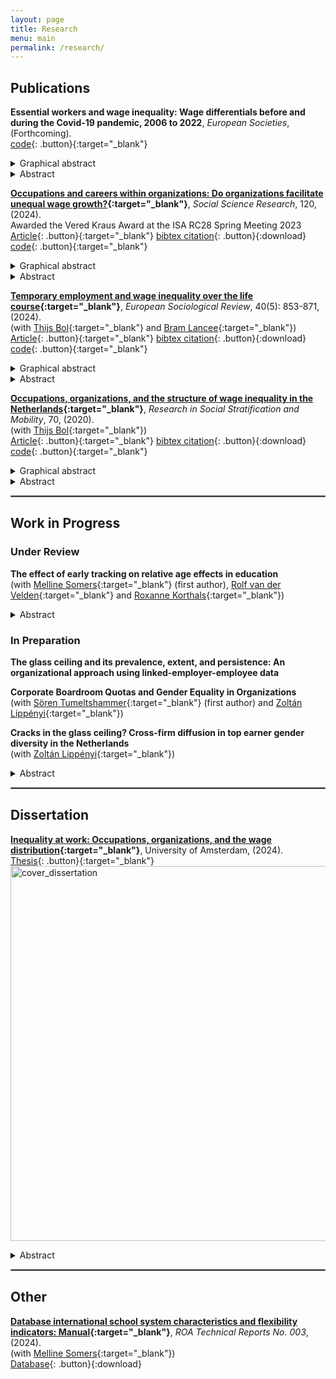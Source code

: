 ```yaml
---
layout: page
title: Research
menu: main
permalink: /research/
---
```


<style type="text/css">
    .image-left {
      display: block;
      margin-left: auto;
      margin-right: auto;
      float: right;
    }
    </style>

## Publications
<p> </p>

**Essential workers and wage inequality: Wage differentials before and during the Covid-19 pandemic, 2006 to 2022**, *European Societies*, (Forthcoming).\
[code](https://osf.io/YT4DJ/){: .button}{:target="_blank"}
<details>
  <summary>Graphical abstract</summary>
  <image src="/assets/img/ess_worker_wages.jpg" alt="ess_worker_wages" width="600"> </image>
</details>
<details>
  <summary>Abstract</summary>

In 2020, several governments declared specific occupations as essential for maintaining the functioning of society in response to the Covid-19 pandemic. A current question in the public debate on fair pay is whether essential workers are sufficiently remunerated. Using data from the Netherlands, I analyze the wages of essential workers relative to other workers before and during the Covid-19 pandemic. Results indicate that essential workers earn less relative to other workers within higher-paid strata of the occupational structure, while they earn more within lower-paid strata. These wage differentials are shaped by gender composition and sectoral employment. I employ a difference-in-differences design based on quarterly data between January 2017 and September 2022 to assess whether the onset of the Covid-19 pandemic affected wage differentials due to an increasing public appreciation of essential work. Results indicate that the collective experience of the Covid-19 pandemic has not benefited essential workers in the short-term. 

</details>
<p> </p>

**[Occupations and careers within organizations: Do organizations facilitate unequal wage growth?](https://doi.org/10.1016/j.ssresearch.2024.103005){:target="_blank"}**, *Social Science Research*, 120, (2024). \
Awarded the Vered Kraus Award at the ISA RC28 Spring Meeting 2023 \
[Article](https://christophjanietz.github.io/assets/Janietz2024.pdf){: .button}{:target="_blank"}
[bibtex citation](../assets/Janietz2024.bibtex){: .button}{:download}
[code](https://osf.io/eymg8/){: .button}{:target="_blank"} 
<details>
  <summary>Graphical abstract</summary>
  <image src="/assets/img/occ_wagegrowth_org.jpg" alt="occ_wagegrowth_org" width="600"> </image> 
</details>
<details>
  <summary>Abstract</summary>

Recent research suggests that occupational positions and organizational structures intersect during the formation of wage inequality over the working career. Using administrative data from the Netherlands, I investigate whether workers who start in different occupational positions experience unequal wage growth while remaining employed in an organization. Results show that workers in professional and managerial positions experience larger wage growth than workers in lower-status occupational positions. After six years of staying at the same organization, predicted wage growth rates vary between 5.44% for production workers and 10.18% for technical professionals. These findings indicate that occupational stratification has a dynamic component that unfolds at the level of organizations. I test whether occupational sorting across organizations with differing pay quality mediates part of the occupation-based heterogeneity in wage growth. The results indicate that occupational sorting is marked but that sorting explains only up to around 8% of heterogeneity in firm-internal wage growth between occupational positions in the Dutch labor market. 

</details>

<p> </p>

**[Temporary employment and wage inequality over the life course](https://doi.org/10.1093/esr/jcad075){:target="_blank"}**, *European Sociological Review*, 40(5): 853-871, (2024). \
(with [Thijs Bol](https://thijsbol.com/){:target="_blank"} and [Bram Lancee](https://www.bramlancee.eu/){:target="_blank"}) \
[Article](https://christophjanietz.github.io/assets/JanietzBolLancee2023.pdf){: .button}{:target="_blank"}
[bibtex citation](../assets/JanietzBolLancee2023.bibtex){: .button}{:download}
[code](https://osf.io/y7tnx/){: .button}{:target="_blank"}
<details>
  <summary>Graphical abstract</summary>
  <image src="/assets/img/inequality_lifecourse.jpg" alt="inequality_lifecourse" width="600"> </image> 
</details>
<details>
  <summary>Abstract</summary>
    
Wage inequality between workers with different levels of educational attainment has been shown to increase over the life course. In this study, we investigate to what extent this growth is explained by temporary employment. Using linked employer-employee register data from the Netherlands, we follow the labor market careers of workers born in 1979. We decompose the impact of temporary employment on the change in the educational wage gap over the life course into two distinct components: (a) changes in the group-specific temporary employment rates (group-specific risk) and (b) changes in the group-specific effects of temporary employment on wages (group-specific vulnerability). In line with previous research, we find a marked growth of the educational wage gap over the life course. While group differences in temporary employment risk changed throughout the observation period to the detriment of lower-educated workers, group differences in vulnerability to temporary employment increased specifically during the early life course. Overall, temporary employment explains approximately 9% of the change in the wage gap between workers with different levels of educational attainment by the age of 38 relative to age 28 in the Netherlands.  
    
</details>

<p> </p>

**[Occupations, organizations, and the structure of wage inequality in the Netherlands](https://doi.org/10.1016/j.rssm.2019.100468){:target="_blank"}**, *Research in Social Stratification and Mobility*, 70, (2020). \
(with [Thijs Bol](https://thijsbol.com/){:target="_blank"}) \
[Article](https://christophjanietz.github.io/assets/JanietzBol2020.pdf){: .button}{:target="_blank"}
[bibtex citation](../assets/JanietzBol2020.bib){: .button}{:download}
[code](https://osf.io/sf4q6/){: .button}{:target="_blank"}
<details>
  <summary>Graphical abstract</summary>
  <image src="/assets/img/occ_org_percentiles.jpg" alt="occ_org_percentiles" width="600"> </image>
</details>
<details>
  <summary>Abstract</summary>

Recent studies have identified both occupations and organizations as important structures underpinning wage inequality in the labor market. In this article we investigate how the two structures might work together in explaining inequality. More specifically, we study how organizations affect between- and within-occupation inequality. Using a combination of Dutch linked employer-employee register data and the Dutch labor force survey, we find that organizations are more important in explaining wage differentials between occupations than wage inequality between workers with the same occupation. While organizations are far away from solely driving heterogeneity in pay among workers in the same occupation, we find that the sorting of high-paying occupations in high-paying firms (and vice versa) is an important mechanism by which both structures affect inequality. Our findings emphasize the importance of moving away from an isolated study of occupations or organizations towards an analytical integration of both structures for understanding wage inequality. 

</details>

<p> </p>

<hr style="border:.25px solid grey">

## Work in Progress
<p> </p>

### Under Review
<p> </p>

**The effect of early tracking on relative age effects in education** \
(with [Melline Somers](https://www.maastrichtuniversity.nl/m-somers){:target="_blank"} (first author), [Rolf van der Velden](https://www.maastrichtuniversity.nl/r-van-der-velden){:target="_blank"} and [Roxanne Korthals](http://roxannekorthals.com/){:target="_blank"}) 
<details>
  <summary>Abstract</summary>

Most education systems regulate school entry by using a specific annual cut-off date to group children into starting cohorts. Although this practice limits developmental heterogeneity in the classroom, some children still enter school up to almost 12 months younger than the oldest student in the same cohort. These assigned differences in school entry age strongly affect student achievement during the early stages of schooling. Although studies have found a weakening impact of relative age on school performance in higher grades, this effect varies considerably across countries. In this study, we analysed the effect of early tracking on the development of performance gaps in math, science, and reading between relatively old and young students. Relatively young students may be particularly prone to  track misallocation. The different learning environments for relatively old and young students during secondary education may preserve the initial performance gap. Using international test scores from TIMSS, PIRLS, and PISA, we demonstrate the importance of the sampling design in obtaining reliable estimates of the relative age effect. In line with previous research, we observed that the impact of relative age on school performance decreases over time. However, the results of our difference-in-differences analyses suggest that these age inequalities decline less strongly in early-tracking countries.
</details>

<p> </p>

### In Preparation
<p> </p>

**The glass ceiling and its prevalence, extent, and persistence: An organizational approach using linked-employer-employee data**

<p> </p>

**Corporate Boardroom Quotas and Gender Equality in Organizations** \
(with [Sören Tumeltshammer](https://research.rug.nl/en/persons/s%C3%B6ren-tumeltshammer){:target="_blank"} (first author) and [Zoltán Lippényi](https://www.rug.nl/staff/z.lippenyi/?lang=en){:target="_blank"}) 

<p> </p>

**Cracks in the glass ceiling? Cross-firm diffusion in top earner gender diversity in the Netherlands** \
(with [Zoltán Lippényi](https://www.rug.nl/staff/z.lippenyi/?lang=en){:target="_blank"}) 
<details>
  <summary>Abstract</summary>

The increasing representation of women in corporate leadership positions has been heralded as a sign of a broken glass ceiling and an important step toward greater gender equality. At the same time, there is a remarkable heterogeneity of gender diversity in leadership and top-earning positions across firms and industries, and earlier research shows that equalization processes develop at different rates in different organizational fields. To explain such variation, existing studies either focus on external institutional influences, such as affirmative action policies, or on emergent processes within organizations, such as inequality regimes. Less attention has been paid to the inter-firm diffusion of gender equality processes. Our paper aims to fill this gap. Building on and extending relational inequality theory (RIT), which mainly focuses on workplace claims-making processes, we theorize how status position and inter-firm network relations within organizational fields affect inequality in organizations. Specifically, we draw on institutional and network theory to argue that gender diversity in top earning positions is an institutional process embedded in and influenced by organizational field position and inter-organizational network relations.
We use the case of the non-mandatory Dutch boardroom quota as an "institutional shock" to identify institutional origins of diversity diffusion. In recent decades, several European countries have introduced boardroom quotas for large corporations to achieve a more balanced representation of women in top management. The Netherlands, in response to low national rates of female corporate leadership, introduced such measures in 2013 for leading large firms (listed firms and the largest unlisted firms based on size, assets and turnover) with a weak enforcement rule (comply or explain the lack of compliance in annual reports). However, outside of the elite target firms, the impact of quotas on gender diversity in the boardroom remains unknown. We examine the extent to which a weakly enforced rule of gender-balanced leadership diffuses across organizational domains, and how diffusion depends on two mechanisms: the compliance of quota-targeted and high-status firms with gender diversity in leadership given the available candidate pool in the pipeline (high-paying positions below the executive level), and inter-firm mobility networks based on interlocking directorates that are likely to transmit norms of compliance with quota targets. We also examine whether compliance patterns converge on or exceed the 30 percent rule of the quota regulation.
We use longitudinal microdata on the complete population of Dutch firms’ age, size, assets, revenue, legal form, and industry from the Dutch Business Register [ABR] ]linked to individual data on employment and wages of workers from mandatory social security administration [POLISBUS] and, uniquely, data of all functionaries and their board assignments between 2006 and 2021 registered in the Dutch Chamber of Commerce. With these data sources, we construct and link longitudinal (1) firm diversity profiles in executive and top earning positions, (2) measures of firm status in the field (based industry-specific revenue, size, and financial performance), and (3) measures of firm network position (e.g. centrality) based on board memberships of executives (interlocking directorates) and their recent inter-board mobility. We identify firms sanctioned by corporate quota based on legal form, assets, and size to distinguish firms in field that are targeted and sanctioned.
We examine cross-firm diffusion in top earner gender diversity using regression methodology. We model the likelihood of a board assignment of women and the gender composition in top-earning positions within non-targeted organizations as a function of the extent of compliance of quota-targeted high-status firms within a given institutional field as well as the overall network position of non-targeted organizations. We are currently in the process of constructing the dataset and first results are expected within the next 2-3 months.
Our paper contributes to recent efforts by institutional scholars to understand how the interrelations of corporate actors condition the influence of institutions on local, organizational-level practices. Early institutional scholarship argued that new legislation creates uncertainty in organizations, leading them to mimic the responses of others in their field. Such processes were thought to lead to the diffusion of new organizational practices and the increasing similarity of organizations. Subsequent work, however, has shown that organizations vary in their responses to institutional pressures. This may be particularly true for novel, less stringent, and controversial regulations, such as gender quotas, which may contradict the preferences of local powerful actors (e.g., powerful men and field-leading corporations) and thus lead to divergent local interpretations and strategic responses. However, local gender diversity outcomes in highly visible positions are likely to have a mirroring effect on other firms through inter-firm relational processes, which has received little attention in the gender diversity and inequality literature. We describe the field-specific diffusion patterns of gender-diversity in managerial and high-paying sub-managerial positions across organizations as "cracks in the glass ceiling" to highlight the interdependent nature of the process.

</details>

<p> </p>

<hr style="border:.25px solid grey">

## Dissertation
<p> </p>

**[Inequality at work: Occupations, organizations, and the wage distribution](https://hdl.handle.net/11245.1/dad513af-a49e-4ea2-8936-f18e0969cf2e){:target="_blank"}**, University of Amsterdam, (2024). \
[Thesis](https://hdl.handle.net/11245.1/dad513af-a49e-4ea2-8936-f18e0969cf2e){: .button}{:target="_blank"}
<image src="/assets/img/cover_dissertation.jpg" alt="cover_dissertation" width="600"> </image> 
<details>
  <summary>Abstract</summary>

The occupational structure, the aggregate distribution of workers across different job roles that link people to pay, has long served as the dominant framework for understanding the unequal allocation of economic rewards in society. At the same time, recent empirical trends indicate that organizations are accountable for rising wage inequality in many countries. Organizations represent social spaces where economic resources are pooled and decisions regarding their distribution across workers are negotiated. Based on quantitative analyses of large-scale administrative data, this dissertation unpacks how occupations - ‘what’ people work - and organizations - ‘where’ people work - intersect during the formation of wage inequality. It addresses questions regarding the aggregate structure of wage inequality and studies how individual life chances are shaped by occupations and organizations in the Netherlands.

</details>

<p> </p>

<hr style="border:.25px solid grey">

## Other
<p> </p>

**[Database international school system characteristics and flexibility indicators: Manual](https://christophjanietz.github.io/assets/ROA_TR_2024_3.pdf){:target="_blank"}**, *ROA Technical Reports No. 003*, (2024). \
(with [Melline Somers](https://www.maastrichtuniversity.nl/m-somers){:target="_blank"}) \
[Database](../assets/Flex_database_3a_International_Flexibility_indicators.xlsx){: .button}{:download}
